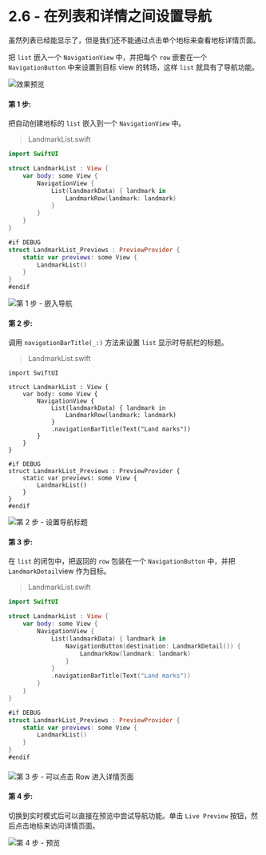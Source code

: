 # 2.6 - 在列表和详情之间设置导航

虽然列表已经能显示了，但是我们还不能通过点击单个地标来查看地标详情页面。

把 `list` 嵌入一个 `NavigationView` 中，并把每个 `row` 嵌套在一个 `NavigationButton` 中来设置到目标 view 的转场，这样 `list` 就具有了导航功能。  


![&#x6548;&#x679C;&#x9884;&#x89C8;](../../../.gitbook/assets/image%20%281%29.png)

#### 第 1 步:

把自动创建地标的 `list` 嵌入到一个 `NavigationView` 中。

> LandmarkList.swift

```swift
import SwiftUI

struct LandmarkList : View {
    var body: some View {
        NavigationView {
            List(landmarkData) { landmark in
                LandmarkRow(landmark: landmark)
            }
        }
    }
}

#if DEBUG
struct LandmarkList_Previews : PreviewProvider {
    static var previews: some View {
        LandmarkList()
    }
}
#endif
```

![&#x7B2C; 1 &#x6B65; - &#x5D4C;&#x5165;&#x5BFC;&#x822A;](../../../.gitbook/assets/image%20%2812%29.png)

#### 第 2 步:

调用 `navigationBarTitle(_:)` 方法来设置 `list` 显示时导航栏的标题。

> LandmarkList.swift

```text
import SwiftUI

struct LandmarkList : View {
    var body: some View {
        NavigationView {
            List(landmarkData) { landmark in
                LandmarkRow(landmark: landmark)
            }
            .navigationBarTitle(Text("Land marks"))
        }
    }
}

#if DEBUG
struct LandmarkList_Previews : PreviewProvider {
    static var previews: some View {
        LandmarkList()
    }
}
#endif
```

![&#x7B2C; 2 &#x6B65; - &#x8BBE;&#x7F6E;&#x5BFC;&#x822A;&#x6807;&#x9898;](../../../.gitbook/assets/image%20%2864%29.png)

#### 第 3 步:

在 `list` 的闭包中，把返回的 `row` 包装在一个 `NavigationButton` 中，并把 `LandmarkDetail`view 作为目标。

> LandmarkList.swift

```swift
import SwiftUI

struct LandmarkList : View {
    var body: some View {
        NavigationView {
            List(landmarkData) { landmark in
                NavigationButton(destination: LandmarkDetail()) {
                    LandmarkRow(landmark: landmark)
                }
            }
            .navigationBarTitle(Text("Land marks"))
        }
    }
}

#if DEBUG
struct LandmarkList_Previews : PreviewProvider {
    static var previews: some View {
        LandmarkList()
    }
}
#endif
```

#### 

![&#x7B2C; 3 &#x6B65; - &#x53EF;&#x4EE5;&#x70B9;&#x51FB; Row &#x8FDB;&#x5165;&#x8BE6;&#x60C5;&#x9875;&#x9762;](../../../.gitbook/assets/image%20%2864%29.png)

#### 第 4 步:

切换到实时模式后可以直接在预览中尝试导航功能。单击 `Live Preview` 按钮，然后点击地标来访问详情页面。

![&#x7B2C; 4 &#x6B65; - &#x9884;&#x89C8;](../../../.gitbook/assets/image%20%2859%29.png)



 

